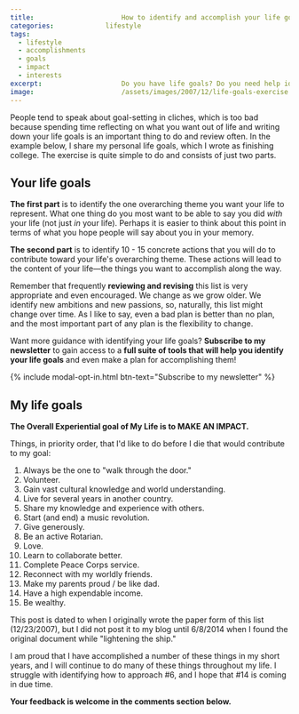 ```yaml
---
title:						How to identify and accomplish your life goals
categories:				lifestyle
tags:
  - lifestyle
  - accomplishments
  - goals
  - impact
  - interests
excerpt:					Do you have life goals? Do you need help identifying life goals? Or maybe you need help structuring a plan to achieve your life goals? Read this now.
image:						/assets/images/2007/12/life-goals-exercise.jpeg
---
```


People tend to speak about goal-setting in cliches, which is too bad because spending time reflecting on what you want out of life and writing down your life goals is an important thing to do and review often. In the example below, I share my personal life goals, which I wrote as finishing college. The exercise is quite simple to do and consists of just two parts.

## Your life goals

**The first part** is to identify the one overarching theme you want your life to represent. What one thing do you most want to be able to say you did *with* your life (not just *in* your life). Perhaps it is easier to think about this point in terms of what you hope people will say about you in your memory.

**The second part** is to identify 10 - 15 concrete actions that you will do to contribute toward your life's overarching theme. These actions will lead to the content of your life—the things you want to accomplish along the way.

Remember that frequently **reviewing and revising** this list is very appropriate and even encouraged. We change as we grow older. We identify new ambitions and new passions, so, naturally, this list might change over time. As I like to say, even a bad plan is better than no plan, and the most important part of any plan is the flexibility to change.

Want more guidance with identifying your life goals? **Subscribe to my newsletter** to gain access to a **full suite of tools that will help you identify your life goals** and even make a plan for accomplishing them!

{% include modal-opt-in.html btn-text="Subscribe to my newsletter" %}

## My life goals

**The Overall Experiential goal of My Life is to MAKE AN IMPACT.**

Things, in priority order, that I'd like to do before I die that would contribute to my goal:

1. Always be the one to "walk through the door."
2. Volunteer.
3. Gain vast cultural knowledge and world understanding.
4. Live for several years in another country.
5. Share my knowledge and experience with others.
6. Start (and end) a music revolution.
7. Give generously.
8. Be an active Rotarian.
9. Love.
10. Learn to collaborate better.
11. Complete Peace Corps service.
12. Reconnect with my worldly friends.
13. Make my parents proud / be like dad.
14. Have a high expendable income.
15. Be wealthy.

This post is dated to when I originally wrote the paper form of this list (12/23/2007), but I did not post it to my blog until 6/8/2014 when I found the original document while "lightening the ship." 

I am proud that I have accomplished a number of these things in my short years, and I will continue to do many of these things throughout my life. I struggle with identifying how to approach #6, and I hope that #14 is coming in due time. 

**Your feedback is welcome in the comments section below.**